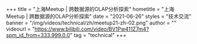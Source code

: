 +++
title = "上海Meetup | 跨数据源的OLAP分析探索"
hometitle = "上海Meetup | 跨数据源的OLAP分析探索"
date = "2021-06-26"
styles = "技术交流"
banner = "/img/videos/technical/zh/meetup21-zh-02.png"
author = ""
videourl = "https://www.bilibili.com/video/BV1Pw411Z7m4?spm_id_from=333.999.0.0"
tag = "technical"
+++